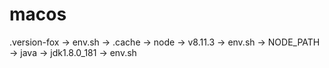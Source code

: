 
macos
=====
.version-fox
 -> env.sh
 -> .cache
    -> node
        -> v8.11.3
        -> env.sh
          -> NODE_PATH  
    -> java
        -> jdk1.8.0_181
        -> env.sh 
